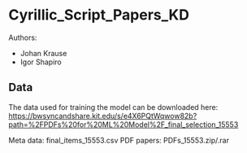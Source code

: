 # Cyrillic_Script_Papers_KD
Authors: 
- Johan Krause
- Igor Shapiro

## Data
The data used for training the model can be downloaded here: https://bwsyncandshare.kit.edu/s/e4X6PQtWqwow82b?path=%2FPDFs%20for%20ML%20Model%2F_final_selection_15553

Meta data: final_items_15553.csv
PDF papers: PDFs_15553.zip/.rar

